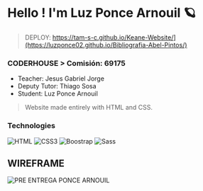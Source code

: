 <h1>Hello ! I'm Luz Ponce Arnouil 🪐</h1>

> DEPLOY: https://tam-s-c.github.io/Keane-Website/](https://luzponce02.github.io/Bibliografia-Abel-Pintos/)
### CODERHOUSE > Comisión: 69175
- Teacher: Jesus Gabriel Jorge
- Deputy Tutor: Thiago Sosa
- Student: Luz Ponce Arnouil

> Website made entirely with HTML and CSS.

### Technologies
![HTML](https://img.shields.io/badge/HTML5-blue)
![CSS3](https://img.shields.io/badge/CSS3-orange)
![Boostrap](https://img.shields.io/badge/Boostrap-violet)
![Sass](https://img.shields.io/badge/Sass-pink)



## WIREFRAME
![PRE ENTREGA PONCE ARNOUIL](https://github.com/user-attachments/assets/3d4eddc0-0c95-4ec6-aefd-75bad1bf2123)

